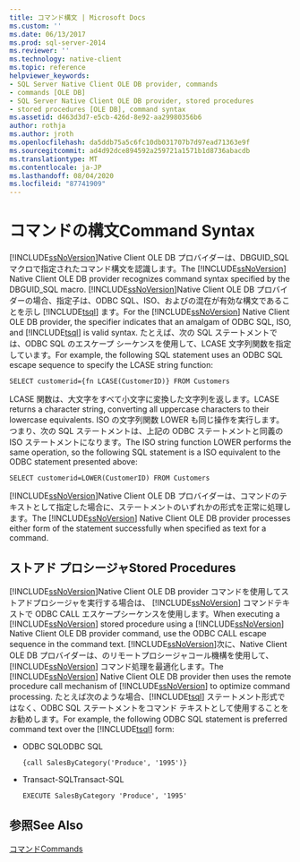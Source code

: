 ```yaml
---
title: コマンド構文 | Microsoft Docs
ms.custom: ''
ms.date: 06/13/2017
ms.prod: sql-server-2014
ms.reviewer: ''
ms.technology: native-client
ms.topic: reference
helpviewer_keywords:
- SQL Server Native Client OLE DB provider, commands
- commands [OLE DB]
- SQL Server Native Client OLE DB provider, stored procedures
- stored procedures [OLE DB], command syntax
ms.assetid: d463d3d7-e5cb-426d-8e92-aa29980356b6
author: rothja
ms.author: jroth
ms.openlocfilehash: da5ddb75a5c6fc10db031707b7d97ead71363e9f
ms.sourcegitcommit: ad4d92dce894592a259721a1571b1d8736abacdb
ms.translationtype: MT
ms.contentlocale: ja-JP
ms.lasthandoff: 08/04/2020
ms.locfileid: "87741909"
---
```

# <a name="command-syntax"></a><span data-ttu-id="a48a8-102">コマンドの構文</span><span class="sxs-lookup"><span data-stu-id="a48a8-102">Command Syntax</span></span>
  <span data-ttu-id="a48a8-103">[!INCLUDE[ssNoVersion](../../includes/ssnoversion-md.md)]Native Client OLE DB プロバイダーは、DBGUID_SQL マクロで指定されたコマンド構文を認識します。</span><span class="sxs-lookup"><span data-stu-id="a48a8-103">The [!INCLUDE[ssNoVersion](../../includes/ssnoversion-md.md)] Native Client OLE DB provider recognizes command syntax specified by the DBGUID_SQL macro.</span></span> <span data-ttu-id="a48a8-104">[!INCLUDE[ssNoVersion](../../includes/ssnoversion-md.md)]Native Client OLE DB プロバイダーの場合、指定子は、ODBC SQL、ISO、およびの混在が有効な構文であることを示し [!INCLUDE[tsql](../../includes/tsql-md.md)] ます。</span><span class="sxs-lookup"><span data-stu-id="a48a8-104">For the [!INCLUDE[ssNoVersion](../../includes/ssnoversion-md.md)] Native Client OLE DB provider, the specifier indicates that an amalgam of ODBC SQL, ISO, and [!INCLUDE[tsql](../../includes/tsql-md.md)] is valid syntax.</span></span> <span data-ttu-id="a48a8-105">たとえば、次の SQL ステートメントでは、ODBC SQL のエスケープ シーケンスを使用して、LCASE 文字列関数を指定しています。</span><span class="sxs-lookup"><span data-stu-id="a48a8-105">For example, the following SQL statement uses an ODBC SQL escape sequence to specify the LCASE string function:</span></span>  
  
```  
SELECT customerid={fn LCASE(CustomerID)} FROM Customers  
```  
  
 <span data-ttu-id="a48a8-106">LCASE 関数は、大文字をすべて小文字に変換した文字列を返します。</span><span class="sxs-lookup"><span data-stu-id="a48a8-106">LCASE returns a character string, converting all uppercase characters to their lowercase equivalents.</span></span> <span data-ttu-id="a48a8-107">ISO の文字列関数 LOWER も同じ操作を実行します。つまり、次の SQL ステートメントは、上記の ODBC ステートメントと同義の ISO ステートメントになります。</span><span class="sxs-lookup"><span data-stu-id="a48a8-107">The ISO string function LOWER performs the same operation, so the following SQL statement is a ISO equivalent to the ODBC statement presented above:</span></span>  
  
```  
SELECT customerid=LOWER(CustomerID) FROM Customers  
```  
  
 <span data-ttu-id="a48a8-108">[!INCLUDE[ssNoVersion](../../includes/ssnoversion-md.md)]Native Client OLE DB プロバイダーは、コマンドのテキストとして指定した場合に、ステートメントのいずれかの形式を正常に処理します。</span><span class="sxs-lookup"><span data-stu-id="a48a8-108">The [!INCLUDE[ssNoVersion](../../includes/ssnoversion-md.md)] Native Client OLE DB provider processes either form of the statement successfully when specified as text for a command.</span></span>  
  
## <a name="stored-procedures"></a><span data-ttu-id="a48a8-109">ストアド プロシージャ</span><span class="sxs-lookup"><span data-stu-id="a48a8-109">Stored Procedures</span></span>  
 <span data-ttu-id="a48a8-110">[!INCLUDE[ssNoVersion](../../includes/ssnoversion-md.md)]Native Client OLE DB provider コマンドを使用してストアドプロシージャを実行する場合は、 [!INCLUDE[ssNoVersion](../../includes/ssnoversion-md.md)] コマンドテキストで ODBC CALL エスケープシーケンスを使用します。</span><span class="sxs-lookup"><span data-stu-id="a48a8-110">When executing a [!INCLUDE[ssNoVersion](../../includes/ssnoversion-md.md)] stored procedure using a [!INCLUDE[ssNoVersion](../../includes/ssnoversion-md.md)] Native Client OLE DB provider command, use the ODBC CALL escape sequence in the command text.</span></span> <span data-ttu-id="a48a8-111">[!INCLUDE[ssNoVersion](../../includes/ssnoversion-md.md)]次に、Native Client OLE DB プロバイダーは、のリモートプロシージャコール機構を使用して、 [!INCLUDE[ssNoVersion](../../includes/ssnoversion-md.md)] コマンド処理を最適化します。</span><span class="sxs-lookup"><span data-stu-id="a48a8-111">The [!INCLUDE[ssNoVersion](../../includes/ssnoversion-md.md)] Native Client OLE DB provider then uses the remote procedure call mechanism of [!INCLUDE[ssNoVersion](../../includes/ssnoversion-md.md)] to optimize command processing.</span></span> <span data-ttu-id="a48a8-112">たとえば次のような場合、[!INCLUDE[tsql](../../includes/tsql-md.md)] ステートメント形式ではなく、ODBC SQL ステートメントをコマンド テキストとして使用することをお勧めします。</span><span class="sxs-lookup"><span data-stu-id="a48a8-112">For example, the following ODBC SQL statement is preferred command text over the [!INCLUDE[tsql](../../includes/tsql-md.md)] form:</span></span>  
  
-   <span data-ttu-id="a48a8-113">ODBC SQL</span><span class="sxs-lookup"><span data-stu-id="a48a8-113">ODBC SQL</span></span>  
  
    ```  
    {call SalesByCategory('Produce', '1995')}  
    ```  
  
-   <span data-ttu-id="a48a8-114">Transact-SQL</span><span class="sxs-lookup"><span data-stu-id="a48a8-114">Transact-SQL</span></span>  
  
    ```  
    EXECUTE SalesByCategory 'Produce', '1995'  
    ```  
  
## <a name="see-also"></a><span data-ttu-id="a48a8-115">参照</span><span class="sxs-lookup"><span data-stu-id="a48a8-115">See Also</span></span>  
 [<span data-ttu-id="a48a8-116">コマンド</span><span class="sxs-lookup"><span data-stu-id="a48a8-116">Commands</span></span>](commands.md)  
  
  
